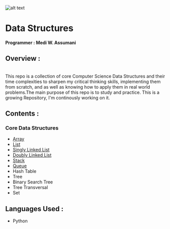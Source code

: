 ![alt text](https://jupitervidya.com/wp-content/uploads/2014/02/data-structures-training-bangalore-jupiter-vidya-430x270.jpg "Logo Title Text 1")

# Data Structures </br>

#### Programmer : Medi W. Assumani
## Overview : 
</br>
This repo is a collection of core Computer Science Data Structures and their time complexities to sharpen my critical thinking skills, implementing them from scratch, and  as well as knowing how to apply them in real world problems.The main purpose of this repo is to study and practice. This is a growing Repository, I'm continously working on it.

## Contents : </br>

### Core Data Structures

* <a href = "https://github.com/MediBoss/DataStructures/tree/master/Array">Array</a>
* <a href = "https://github.com/MediBoss/DataStructures/tree/master/List">List</a>
* <a href = "https://github.com/MediBoss/DataStructures/tree/master/SinglyLinkedList"> Singly Linked List</a>
* <a href = "https://github.com/MediBoss/DataStructures/tree/master/DoublyLinkedList"> Doubly Linked List</a>
* <a href = "https://github.com/MediBoss/DataStructures/tree/master/Stack"> Stack</a>
* <a href = "https://github.com/MediBoss/DataStructures/tree/master/Queue"> Queue</a>
* Hash Table
* Tree
* Binary Search Tree
* Tree Transversal
* Set


## Languages Used : 

* Python


